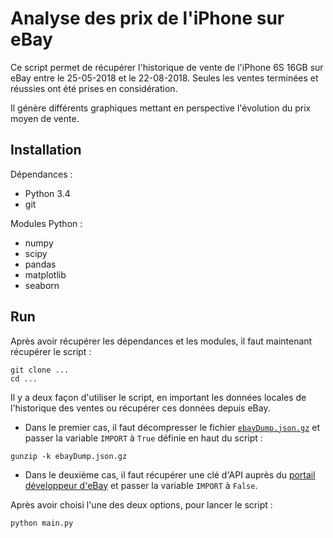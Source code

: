 # Analyse des prix de l'iPhone sur eBay

Ce script permet de récupérer l'historique de vente de l'iPhone 6S 16GB sur eBay entre le 25-05-2018 et le 22-08-2018. Seules les ventes terminées et réussies ont été prises en considération.

Il génère différents graphiques mettant en perspective l'évolution du prix moyen de vente.

## Installation

Dépendances : 
* Python 3.4
* git

Modules Python :
*  numpy
*  scipy
*  pandas
*  matplotlib
*  seaborn

## Run

Après avoir récupérer les dépendances et les modules, il faut maintenant récupérer le script : 
```shell
git clone ...
cd ...
```

Il y a deux façon d'utiliser le script, en important les données locales de l'historique des ventes ou récupérer ces données depuis eBay.

* Dans le premier cas, il faut décompresser le fichier [```ebayDump.json.gz```](https://github.com/...) et passer la variable ```IMPORT``` à ```True``` définie en haut du script : 
```shell
gunzip -k ebayDump.json.gz
```

* Dans le deuxième cas, il faut récupérer une clé d'API auprès du [portail développeur d'eBay](https://developer.ebay.com/) et passer la variable ```IMPORT``` à ```False```.

Après avoir choisi l'une des deux options, pour lancer le script :
```shell
python main.py
```













